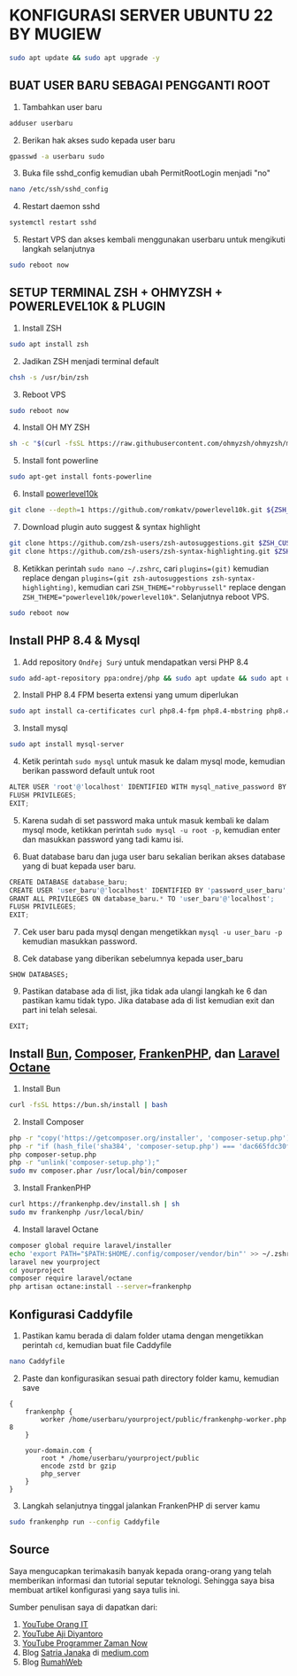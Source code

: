 # KONFIGURASI SERVER UBUNTU 22 BY MUGIEW

```bash
sudo apt update && sudo apt upgrade -y
```

## BUAT USER BARU SEBAGAI PENGGANTI ROOT

1. Tambahkan user baru

```bash
adduser userbaru
```

2. Berikan hak akses sudo kepada user baru

```bash
gpasswd -a userbaru sudo
```

3. Buka file sshd_config kemudian ubah PermitRootLogin menjadi "no"

```bash
nano /etc/ssh/sshd_config
```

4. Restart daemon sshd

```bash
systemctl restart sshd
```

5. Restart VPS dan akses kembali menggunakan userbaru untuk mengikuti langkah selanjutnya

```bash
sudo reboot now
```

## SETUP TERMINAL ZSH + OHMYZSH + POWERLEVEL10K & PLUGIN

1. Install ZSH

```bash
sudo apt install zsh
```

2. Jadikan ZSH menjadi terminal default

```bash
chsh -s /usr/bin/zsh
```

3. Reboot VPS

```bash
sudo reboot now
```

4. Install OH MY ZSH

```bash
sh -c "$(curl -fsSL https://raw.githubusercontent.com/ohmyzsh/ohmyzsh/master/tools/install.sh)"
```

5. Install font powerline

```bash
sudo apt-get install fonts-powerline
```

6. Install [powerlevel10k](https://github.com/romkatv/powerlevel10k)

```bash
git clone --depth=1 https://github.com/romkatv/powerlevel10k.git ${ZSH_CUSTOM:-$HOME/.oh-my-zsh/custom}/themes/powerlevel10k
```

7. Download plugin auto suggest & syntax highlight

```bash
git clone https://github.com/zsh-users/zsh-autosuggestions.git $ZSH_CUSTOM/plugins/zsh-autosuggestions
git clone https://github.com/zsh-users/zsh-syntax-highlighting.git $ZSH_CUSTOM/plugins/zsh-syntax-highlighting
```

8. Ketikkan perintah ```sudo nano ~/.zshrc```, cari ```plugins=(git)``` kemudian replace dengan ```plugins=(git zsh-autosuggestions zsh-syntax-highlighting)```, kemudian cari ```ZSH_THEME="robbyrussell"``` replace dengan ```ZSH_THEME="powerlevel10k/powerlevel10k"```. Selanjutnya reboot VPS.

```bash
sudo reboot now
```

## Install PHP 8.4 & Mysql

1. Add repository ```Ondřej Surý``` untuk mendapatkan versi PHP 8.4

```bash
sudo add-apt-repository ppa:ondrej/php && sudo apt update && sudo apt upgrade -y
```

2. Install PHP 8.4 FPM beserta extensi yang umum diperlukan

```bash
sudo apt install ca-certificates curl php8.4-fpm php8.4-mbstring php8.4-dom php8.4-tokenizer php8.4-readline php8.4-sqlite3 php8.4-curl php8.4-mysql php8.4-zip php8.4-intl -y
```

3. Install mysql

```bash
sudo apt install mysql-server
```

4. Ketik perintah ```sudo mysql``` untuk masuk ke dalam mysql mode, kemudian berikan password default untuk root

```d
ALTER USER 'root'@'localhost' IDENTIFIED WITH mysql_native_password BY 'ISI-PASSWORD-KAMU-DISINI';
FLUSH PRIVILEGES;
EXIT;
```

5. Karena sudah di set password maka untuk masuk kembali ke dalam mysql mode, ketikkan perintah ```sudo mysql -u root -p```, kemudian enter dan masukkan password yang tadi kamu isi.

6. Buat database baru dan juga user baru sekalian berikan akses database yang di buat kepada user baru.

```d
CREATE DATABASE database_baru;
CREATE USER 'user_baru'@'localhost' IDENTIFIED BY 'password_user_baru';
GRANT ALL PRIVILEGES ON database_baru.* TO 'user_baru'@'localhost';
FLUSH PRIVILEGES;
EXIT;
```

7. Cek user baru pada mysql dengan mengetikkan ```mysql -u user_baru -p``` kemudian masukkan password.

8. Cek database yang diberikan sebelumnya kepada user_baru

```mysql
SHOW DATABASES;
```

9. Pastikan database ada di list, jika tidak ada ulangi langkah ke 6 dan pastikan kamu tidak typo. Jika database ada di list kemudian exit dan part ini telah selesai.

```mysql
EXIT;
```

## Install [Bun](https://bun.sh/), [Composer](https://getcomposer.org/), [FrankenPHP](https://frankenphp.dev/), dan [Laravel Octane](https://laravel.com/docs/11.x/octane)

1. Install Bun

```bash
curl -fsSL https://bun.sh/install | bash
```

2. Install Composer

```bash
php -r "copy('https://getcomposer.org/installer', 'composer-setup.php');"
php -r "if (hash_file('sha384', 'composer-setup.php') === 'dac665fdc30fdd8ec78b38b9800061b4150413ff2e3b6f88543c636f7cd84f6db9189d43a81e5503cda447da73c7e5b6') { echo 'Installer verified'; } else { echo 'Installer corrupt'; unlink('composer-setup.php'); } echo PHP_EOL;"
php composer-setup.php
php -r "unlink('composer-setup.php');"
sudo mv composer.phar /usr/local/bin/composer
```

3. Install FrankenPHP

```bash
curl https://frankenphp.dev/install.sh | sh
sudo mv frankenphp /usr/local/bin/
```

4. Install laravel Octane

```bash
composer global require laravel/installer
echo 'export PATH="$PATH:$HOME/.config/composer/vendor/bin"' >> ~/.zshrc
laravel new yourproject
cd yourproject
composer require laravel/octane
php artisan octane:install --server=frankenphp
```

## Konfigurasi Caddyfile

1. Pastikan kamu berada di dalam folder utama dengan mengetikkan perintah ```cd```, kemudian buat file Caddyfile

```bash
nano Caddyfile
```

2. Paste dan konfigurasikan sesuai path directory folder kamu, kemudian save

```vim
{
    frankenphp {
        worker /home/userbaru/yourproject/public/frankenphp-worker.php 8
    }

    your-domain.com {
        root * /home/userbaru/yourproject/public
        encode zstd br gzip
        php_server
    }
}
```

3. Langkah selanjutnya tinggal jalankan FrankenPHP di server kamu

 ```bash
sudo frankenphp run --config Caddyfile
```

## Source

Saya mengucapkan terimakasih banyak kepada orang-orang yang telah memberikan informasi dan tutorial seputar teknologi. Sehingga saya bisa membuat artikel konfigurasi yang saya tulis ini.

Sumber penulisan saya di dapatkan dari:

1. [YouTube Orang IT](https://www.youtube.com/@orang_it)
2. [YouTube Aji Diyantoro](https://www.youtube.com/watch?v=kALMxgVMZF4&t=1465s)
3. [YouTube Programmer Zaman Now](https://www.youtube.com/watch?v=3qe6BEJ34Co)
4. Blog [Satria Janaka](https://medium.com/@satriajanaka09/setup-zsh-oh-my-zsh-powerlevel10k-on-ubuntu-20-04-c4a4052508fd) di [medium.com](https://medium.com/)
5. Blog [RumahWeb](https://www.rumahweb.com/journal/cara-membuat-user-baru-sebagai-pengganti-user-root-di-vps/)
